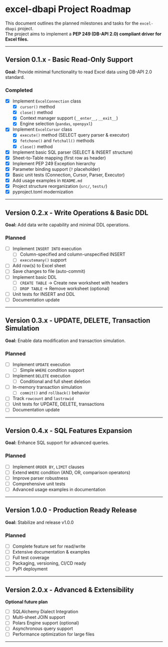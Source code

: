 # excel-dbapi Project Roadmap

This document outlines the planned milestones and tasks for the `excel-dbapi` project.  
The project aims to implement a **PEP 249 (DB-API 2.0) compliant driver for Excel files.**

---

## Version 0.1.x - Basic Read-Only Support

**Goal:** Provide minimal functionality to read Excel data using DB-API 2.0 standard.

### Completed
- [x] Implement `ExcelConnection` class
  - [x] `cursor()` method
  - [x] `close()` method
  - [x] Context manager support (`__enter__`, `__exit__`)
  - [x] Engine selection (`pandas`, `openpyxl`)
- [x] Implement `ExcelCursor` class
  - [x] `execute()` method (SELECT query parser & executor)
  - [x] `fetchone()` and `fetchall()` methods
  - [x] `close()` method
- [x] Implement basic SQL parser (SELECT & INSERT structure)
- [x] Sheet-to-Table mapping (first row as header)
- [x] Implement PEP 249 Exception hierarchy
- [x] Parameter binding support (`?` placeholder)
- [x] Basic unit tests (Connection, Cursor, Parser, Executor)
- [x] Add usage examples in `README.md`
- [x] Project structure reorganization (`src/`, `tests/`)
- [x] pyproject.toml modernization

---

## Version 0.2.x - Write Operations & Basic DDL

**Goal:** Add data write capability and minimal DDL operations.

### Planned
- [ ] Implement `INSERT INTO` execution
  - [ ] Column-specified and column-unspecified INSERT
  - [ ] `executemany()` support
- [ ] Add row(s) to Excel sheet
- [ ] Save changes to file (auto-commit)
- [ ] Implement basic DDL
  - [ ] `CREATE TABLE` → Create new worksheet with headers
  - [ ] `DROP TABLE` → Remove worksheet (optional)
- [ ] Unit tests for INSERT and DDL
- [ ] Documentation update

---

## Version 0.3.x - UPDATE, DELETE, Transaction Simulation

**Goal:** Enable data modification and transaction simulation.

### Planned
- [ ] Implement `UPDATE` execution
  - [ ] Simple `WHERE` condition support
- [ ] Implement `DELETE` execution
  - [ ] Conditional and full sheet deletion
- [ ] In-memory transaction simulation
  - [ ] `commit()` and `rollback()` behavior
- [ ] Track `rowcount` and `lastrowid`
- [ ] Unit tests for UPDATE, DELETE, transactions
- [ ] Documentation update

---

## Version 0.4.x - SQL Features Expansion

**Goal:** Enhance SQL support for advanced queries.

### Planned
- [ ] Implement `ORDER BY`, `LIMIT` clauses
- [ ] Extend `WHERE` condition (AND, OR, comparison operators)
- [ ] Improve parser robustness
- [ ] Comprehensive unit tests
- [ ] Advanced usage examples in documentation

---

## Version 1.0.0 - Production Ready Release

**Goal:** Stabilize and release v1.0.0

### Planned
- [ ] Complete feature set for read/write
- [ ] Extensive documentation & examples
- [ ] Full test coverage
- [ ] Packaging, versioning, CI/CD ready
- [ ] PyPI deployment

---

## Version 2.0.x - Advanced & Extensibility

**Optional future plan**

- [ ] SQLAlchemy Dialect Integration
- [ ] Multi-sheet JOIN support
- [ ] Polars Engine support (optional)
- [ ] Asynchronous query support
- [ ] Performance optimization for large files

---
